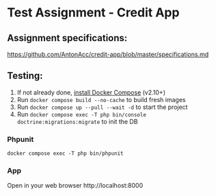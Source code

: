 # Test Assignment - Credit App

## Assignment specifications:

https://github.com/AntonAcc/credit-app/blob/master/specifications.md

## Testing:

1. If not already done, [install Docker Compose](https://docs.docker.com/compose/install/) (v2.10+)
2. Run `docker compose build --no-cache` to build fresh images
3. Run `docker compose up --pull --wait -d` to start the project
4. Run `docker compose exec -T php bin/console doctrine:migrations:migrate` to init the DB

### Phpunit

```
docker compose exec -T php bin/phpunit 
```

### App

Open in your web browser http://localhost:8000
